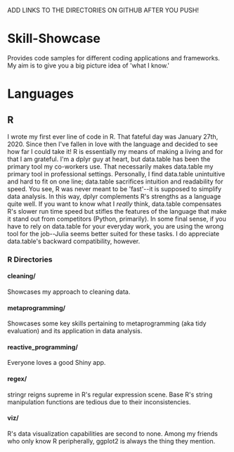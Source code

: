ADD LINKS TO THE DIRECTORIES ON GITHUB AFTER YOU PUSH!

# Skill-Showcase
Provides code samples for different coding applications and frameworks. My aim is to give you a big picture idea of 'what I know.'

# Languages

## R
I wrote my first ever line of code in R. That fateful day was January 27th, 2020. Since then I've fallen in love with the language and decided to see how far I could take it! R is essentially my means of making a living and for that I am grateful. I'm a dplyr guy at heart, but data.table has been the primary tool my co-workers use. That necessarily makes data.table my primary tool in professional settings. Personally, I find data.table unintuitive and hard to fit on one line; data.table sacrifices intuition and readability for speed. You see, R was never meant to be 'fast'--it is supposed to simplify data analysis. In this way, dplyr complements R's strengths as a language quite well. If you want to know what I *really* think, data.table compensates R's slower run time speed but stifles the features of the language that make it stand out from competitors (Python, primarily). In some final sense, if you have to rely on data.table for your everyday work, you are using the wrong tool for the job--Julia seems better suited for these tasks. I do appreciate data.table's backward compatibility, however.

### R Directories

#### cleaning/
Showcases my approach to cleaning data.

#### metaprogramming/
Showcases some key skills pertaining to metaprogramming (aka tidy evaluation) and its application in data analysis.

#### reactive_programming/
Everyone loves a good Shiny app.

#### regex/
stringr reigns supreme in R's regular expression scene. Base R's string manipulation functions are tedious due to their inconsistencies.

#### viz/
R's data visualization capabilities are second to none. Among my friends who only know R peripherally, ggplot2 is always the thing they mention.